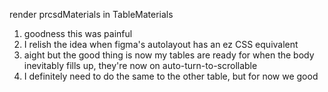 render prcsdMaterials in TableMaterials
1. goodness this was painful
2. I relish the idea when figma's autolayout has an ez CSS equivalent
3. aight but the good thing is now my tables are ready for when the body inevitably fills up, they're now on auto-turn-to-scrollable
4. I definitely need to do the same to the other table, but for now we good